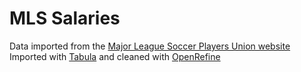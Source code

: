 # MLS Salaries
Data imported from the [Major League Soccer Players Union website](https://www.mlsplayers.org/salary_info.html)
Imported with [Tabula](http://tabula.technology/) and cleaned with [OpenRefine](http://openrefine.org/)

